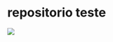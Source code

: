# repositorio teste

![](https://encrypted-tbn0.gstatic.com/images?q=tbn:ANd9GcTWry7hM_6LARFAiI9ErRKS6KoctoOVc7q7xw&s)
